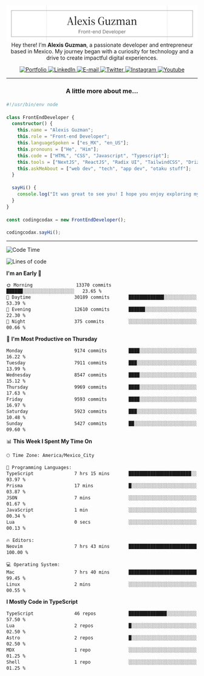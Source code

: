 <img align='right' src="./Banner.png" width="" />
<p align='center'>Hey there! I’m <strong>Alexis Guzman</strong>, a passionate developer and entrepreneur based in Mexico. My journey began with a curiosity for technology and a drive to create impactful digital experiences.</p>

<div align='center'>
  <a href='https://www.codingcodax.dev' target='_blank'>
    <img alt='Portfolio' src='https://img.shields.io/badge/Portfolio-black?logo=vercel&style=flat-square'>
  </a>
  <a href='https://linkedin.com/in/codingcodax' target='_blank'>
    <img alt='LinkedIn' src='https://img.shields.io/badge/LinkedIn-black?logo=LinkedIn&style=flat-square'>
  </a>
  <a href='mailto:hello@codingcodax.com' target='_blank'>
    <img alt='E-mail' src='https://img.shields.io/badge/Email-black?logo=Gmail&style=flat-square'>
  </a>
  <a href='https://x.com/codingcodax' target='_blank'>
    <img alt='Twitter' src='https://img.shields.io/badge/X-black?logo=X&style=flat-square'>
  </a>
  <a href='https://www.instagram.com/codingcodax' target='_blank'>
    <img alt='Instagram' src='https://img.shields.io/badge/Instagram-black?logo=Instagram&style=flat-square'>
  </a>
  <a href='https://www.youtube.com/@codingcodax' target='_blank'>
    <img alt='Youtube' src='https://img.shields.io/badge/YouTube-black?logo=Youtube&style=flat-square'>
  </a>
</div>


---

<h3 align='center'>A little more about me...</h3>

```typescript
#!/usr/bin/env node

class FrontEndDeveloper {
  constructor() {
    this.name = "Alexis Guzman";
    this.role = "Front-end Developer";
    this.languageSpoken = ["es_MX", "en_US"];
    this.pronouns = ["He", "Him"];
    this.code = ["HTML", "CSS", "Javascript", "Typescript"];
    this.tools = ["NextJS", "ReactJS", "Radix UI", "TailwindCSS", "Drizzle", "tRPC"];
    this.askMeAbout = ["web dev", "tech", "app dev", "otaku stuff"];
  }

  sayHi() {
    console.log("It was great to see you! I hope you enjoy exploring my work.");
  }
}

const codingcodax = new FrontEndDeveloper();

codingcodax.sayHi();
```

---

<!--START_SECTION:waka-->
![Code Time](http://img.shields.io/badge/Code%20Time-3%2C855%20hrs%2043%20mins-blue)

![Lines of code](https://img.shields.io/badge/From%20Hello%20World%20I%27ve%20Written-10.1%20million%20lines%20of%20code-blue)

**I'm an Early 🐤** 

```text
🌞 Morning                13370 commits       ██████░░░░░░░░░░░░░░░░░░░   23.65 % 
🌆 Daytime                30189 commits       █████████████░░░░░░░░░░░░   53.39 % 
🌃 Evening                12610 commits       ██████░░░░░░░░░░░░░░░░░░░   22.30 % 
🌙 Night                  375 commits         ░░░░░░░░░░░░░░░░░░░░░░░░░   00.66 % 
```
📅 **I'm Most Productive on Thursday** 

```text
Monday                   9174 commits        ████░░░░░░░░░░░░░░░░░░░░░   16.22 % 
Tuesday                  7911 commits        ███░░░░░░░░░░░░░░░░░░░░░░   13.99 % 
Wednesday                8547 commits        ████░░░░░░░░░░░░░░░░░░░░░   15.12 % 
Thursday                 9969 commits        ████░░░░░░░░░░░░░░░░░░░░░   17.63 % 
Friday                   9593 commits        ████░░░░░░░░░░░░░░░░░░░░░   16.97 % 
Saturday                 5923 commits        ███░░░░░░░░░░░░░░░░░░░░░░   10.48 % 
Sunday                   5427 commits        ██░░░░░░░░░░░░░░░░░░░░░░░   09.60 % 
```


📊 **This Week I Spent My Time On** 

```text
🕑︎ Time Zone: America/Mexico_City

💬 Programming Languages: 
TypeScript               7 hrs 15 mins       ███████████████████████░░   93.97 % 
Prisma                   17 mins             █░░░░░░░░░░░░░░░░░░░░░░░░   03.87 % 
JSON                     7 mins              ░░░░░░░░░░░░░░░░░░░░░░░░░   01.67 % 
JavaScript               1 min               ░░░░░░░░░░░░░░░░░░░░░░░░░   00.34 % 
Lua                      0 secs              ░░░░░░░░░░░░░░░░░░░░░░░░░   00.13 % 

🔥 Editors: 
Neovim                   7 hrs 43 mins       █████████████████████████   100.00 % 

💻 Operating System: 
Mac                      7 hrs 40 mins       █████████████████████████   99.45 % 
Linux                    2 mins              ░░░░░░░░░░░░░░░░░░░░░░░░░   00.55 % 
```

**I Mostly Code in TypeScript** 

```text
TypeScript               46 repos            ██████████████░░░░░░░░░░░   57.50 % 
Lua                      2 repos             █░░░░░░░░░░░░░░░░░░░░░░░░   02.50 % 
Astro                    2 repos             █░░░░░░░░░░░░░░░░░░░░░░░░   02.50 % 
MDX                      1 repo              ░░░░░░░░░░░░░░░░░░░░░░░░░   01.25 % 
Shell                    1 repo              ░░░░░░░░░░░░░░░░░░░░░░░░░   01.25 % 
```




<!--END_SECTION:waka-->
